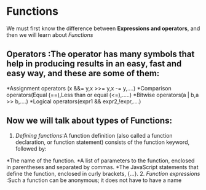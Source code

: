 # Functions
We must first know the difference between **Expressions and operators**, and then we will learn about *Functions*
## Operators :The operator has many symbols that help in producing results in an easy, fast and easy way, and these are some of them:
*Assignment operators (x &&= y,x >>= y,x -= y,....)
*Comparison operators(Equal (==),Less than or equal (<=),.....)
*Bitwise operators(a | b,a >> b,....)
*Logical operators(expr1 && expr2,!expr,....)

## Now we will talk about types of Functions:
1. *Defining functions*:A function definition (also called a function declaration, or function statement) consists of the function keyword, followed by:

*The name of the function.
*A list of parameters to the function, enclosed in parentheses and separated by commas.
*The JavaScript statements that define the function, enclosed in curly brackets, {...}.
2. *Function expressions* :Such a function can be anonymous; it does not have to have a name